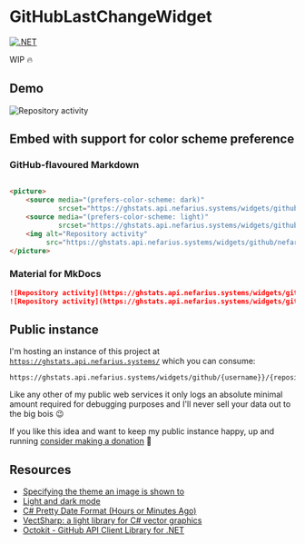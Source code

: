 # GitHubLastChangeWidget

[![.NET](https://github.com/nefarius/GitHubLastChangeWidget/actions/workflows/build.yml/badge.svg)](https://github.com/nefarius/GitHubLastChangeWidget/actions/workflows/build.yml)

WIP 🔥

## Demo

<picture>
  <source media="(prefers-color-scheme: dark)" srcset="https://ghstats.api.nefarius.systems/widgets/github/nefarius/GitHubLastChangeWidget/changes/latest?foregroundColour=%23C4D1DE">
  <source media="(prefers-color-scheme: light)" srcset="https://ghstats.api.nefarius.systems/widgets/github/nefarius/GitHubLastChangeWidget/changes/latest">
  <img alt="Repository activity" src="https://ghstats.api.nefarius.systems/widgets/github/nefarius/GitHubLastChangeWidget/changes/latest">
</picture>

## Embed with support for color scheme preference

### GitHub-flavoured Markdown

```html

<picture>
    <source media="(prefers-color-scheme: dark)"
            srcset="https://ghstats.api.nefarius.systems/widgets/github/nefarius/GitHubLastChangeWidget/changes/latest?foregroundColour=%23C4D1DE">
    <source media="(prefers-color-scheme: light)"
            srcset="https://ghstats.api.nefarius.systems/widgets/github/nefarius/GitHubLastChangeWidget/changes/latest">
    <img alt="Repository activity"
         src="https://ghstats.api.nefarius.systems/widgets/github/nefarius/GitHubLastChangeWidget/changes/latest">
</picture>
```

### Material for MkDocs

```markdown
![Repository activity](https://ghstats.api.nefarius.systems/widgets/github/nefarius/GitHubLastChangeWidget/changes/latest#only-light)
![Repository activity](https://ghstats.api.nefarius.systems/widgets/github/nefarius/GitHubLastChangeWidget/changes/latest?foregroundColour=%23b5b3b0#only-dark)
```

## Public instance

I'm hosting an instance of this project
at [`https://ghstats.api.nefarius.systems/`](https://ghstats.api.nefarius.systems/) which you can
consume:

```text
https://ghstats.api.nefarius.systems/widgets/github/{username}}/{repository}/changes/latest
```

Like any other of my public web services it only logs an absolute minimal amount required for debugging purposes and
I'll never sell your data out to the big bois 😉

If you like this idea and want to keep my public instance happy, up and
running [consider making a donation](https://docs.nefarius.at/Community-Support/) 💸

## Resources

- [Specifying the theme an image is shown to](https://docs.github.com/en/get-started/writing-on-github/getting-started-with-writing-and-formatting-on-github/basic-writing-and-formatting-syntax#specifying-the-theme-an-image-is-shown-to)
- [Light and dark mode](https://squidfunk.github.io/mkdocs-material/reference/images/#light-and-dark-mode)
- [C# Pretty Date Format (Hours or Minutes Ago)](https://thedeveloperblog.com/c-sharp/pretty-date)
- [VectSharp: a light library for C# vector graphics](https://giorgiobianchini.com/VectSharp/)
- [Octokit - GitHub API Client Library for .NET](https://github.com/octokit/octokit.net)
